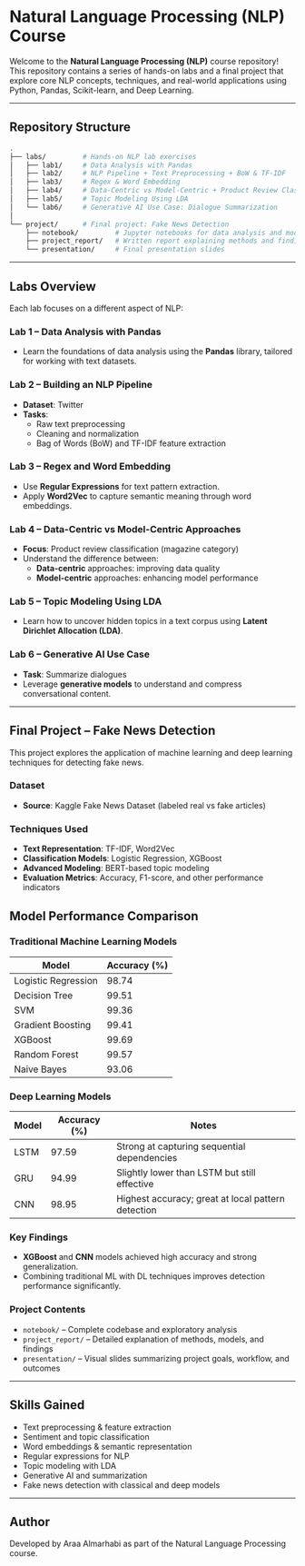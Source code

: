 # Natural Language Processing (NLP) Course

Welcome to the **Natural Language Processing (NLP)** course repository! This repository contains a series of hands-on labs and a final project that explore core NLP concepts, techniques, and real-world applications using Python, Pandas, Scikit-learn, and Deep Learning.

---

## Repository Structure

```bash
.
├── labs/         # Hands-on NLP lab exercises
│   ├── lab1/     # Data Analysis with Pandas
│   ├── lab2/     # NLP Pipeline + Text Preprocessing + BoW & TF-IDF
│   ├── lab3/     # Regex & Word Embedding
│   ├── lab4/     # Data-Centric vs Model-Centric + Product Review Classifier
│   ├── lab5/     # Topic Modeling Using LDA
│   └── lab6/     # Generative AI Use Case: Dialogue Summarization
│
└── project/      # Final project: Fake News Detection
    ├── notebook/         # Jupyter notebooks for data analysis and modeling
    ├── project_report/   # Written report explaining methods and findings
    └── presentation/     # Final presentation slides

```

---

## Labs Overview

Each lab focuses on a different aspect of NLP:

### Lab 1 – Data Analysis with Pandas
- Learn the foundations of data analysis using the **Pandas** library, tailored for working with text datasets.

### Lab 2 – Building an NLP Pipeline
- **Dataset**: Twitter  
- **Tasks**:
  - Raw text preprocessing
  - Cleaning and normalization
  - Bag of Words (BoW) and TF-IDF feature extraction

### Lab 3 – Regex and Word Embedding
- Use **Regular Expressions** for text pattern extraction.
- Apply **Word2Vec** to capture semantic meaning through word embeddings.

### Lab 4 – Data-Centric vs Model-Centric Approaches
- **Focus**: Product review classification (magazine category)
- Understand the difference between:
  - **Data-centric** approaches: improving data quality
  - **Model-centric** approaches: enhancing model performance

### Lab 5 – Topic Modeling Using LDA
- Learn how to uncover hidden topics in a text corpus using **Latent Dirichlet Allocation (LDA)**.

### Lab 6 – Generative AI Use Case
- **Task**: Summarize dialogues
- Leverage **generative models** to understand and compress conversational content.

---

## Final Project – Fake News Detection

This project explores the application of machine learning and deep learning techniques for detecting fake news.

### Dataset
- **Source**: Kaggle Fake News Dataset (labeled real vs fake articles)

### Techniques Used
- **Text Representation**: TF-IDF, Word2Vec  
- **Classification Models**: Logistic Regression, XGBoost  
- **Advanced Modeling**: BERT-based topic modeling  
- **Evaluation Metrics**: Accuracy, F1-score, and other performance indicators

## Model Performance Comparison

### Traditional Machine Learning Models

| Model               | Accuracy (%) |
|---------------------|--------------|
| Logistic Regression | 98.74        |
| Decision Tree       | 99.51        |
| SVM                 | 99.36        |
| Gradient Boosting   | 99.41        |
| XGBoost             | 99.69        |
| Random Forest       | 99.57        |
| Naive Bayes         | 93.06        |

### Deep Learning Models

| Model | Accuracy (%) | Notes |
|-------|--------------|-------|
| LSTM  | 97.59        | Strong at capturing sequential dependencies |
| GRU   | 94.99        | Slightly lower than LSTM but still effective |
| CNN   | 98.95        | Highest accuracy; great at local pattern detection |


### Key Findings
- **XGBoost** and **CNN** models achieved high accuracy and strong generalization.
- Combining traditional ML with DL techniques improves detection performance significantly.


### Project Contents

- `notebook/` – Complete codebase and exploratory analysis  
- `project_report/` – Detailed explanation of methods, models, and findings  
- `presentation/` – Visual slides summarizing project goals, workflow, and outcomes

---
## Skills Gained
- Text preprocessing & feature extraction
- Sentiment and topic classification
- Word embeddings & semantic representation
- Regular expressions for NLP
- Topic modeling with LDA
- Generative AI and summarization
- Fake news detection with classical and deep models

--- 
## Author
Developed by Araa Almarhabi as part of the Natural Language Processing course.







